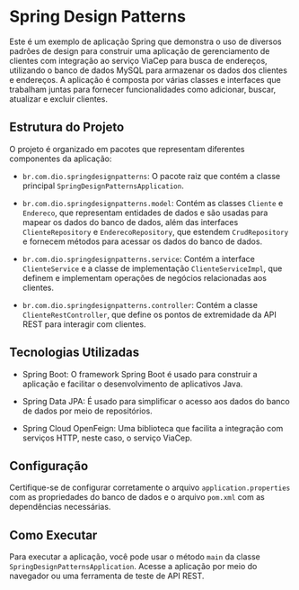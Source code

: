 # Spring Design Patterns

Este é um exemplo de aplicação Spring que demonstra o uso de diversos padrões de design para construir uma aplicação de gerenciamento de clientes com integração ao serviço ViaCep para busca de endereços, utilizando o banco de dados MySQL para armazenar os dados dos clientes e endereços. A aplicação é composta por várias classes e interfaces que trabalham juntas para fornecer funcionalidades como adicionar, buscar, atualizar e excluir clientes.

## Estrutura do Projeto

O projeto é organizado em pacotes que representam diferentes componentes da aplicação:

- `br.com.dio.springdesignpatterns`: O pacote raiz que contém a classe principal `SpringDesignPatternsApplication`.

- `br.com.dio.springdesignpatterns.model`: Contém as classes `Cliente` e `Endereco`, que representam entidades de dados e são usadas para mapear os dados do banco de dados, além das interfaces `ClienteRepository` e `EnderecoRepository`, que estendem `CrudRepository` e fornecem métodos para acessar os dados do banco de dados.

- `br.com.dio.springdesignpatterns.service`: Contém a interface `ClienteService` e a classe de implementação `ClienteServiceImpl`, que definem e implementam operações de negócios relacionadas aos clientes.

- `br.com.dio.springdesignpatterns.controller`: Contém a classe `ClienteRestController`, que define os pontos de extremidade da API REST para interagir com clientes.

## Tecnologias Utilizadas

- Spring Boot: O framework Spring Boot é usado para construir a aplicação e facilitar o desenvolvimento de aplicativos Java.

- Spring Data JPA: É usado para simplificar o acesso aos dados do banco de dados por meio de repositórios.

- Spring Cloud OpenFeign: Uma biblioteca que facilita a integração com serviços HTTP, neste caso, o serviço ViaCep.

## Configuração

Certifique-se de configurar corretamente o arquivo `application.properties` com as propriedades do banco de dados e o arquivo `pom.xml` com as dependências necessárias.

## Como Executar

Para executar a aplicação, você pode usar o método `main` da classe `SpringDesignPatternsApplication`. Acesse a aplicação por meio do navegador ou uma ferramenta de teste de API REST.
